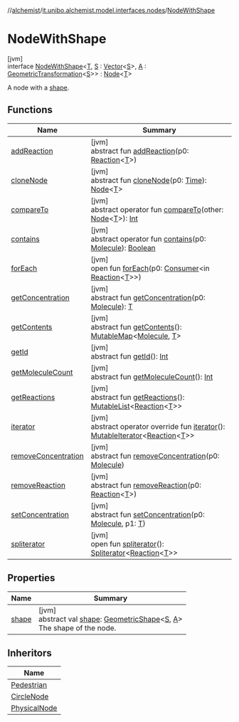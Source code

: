//[alchemist](../../../index.md)/[it.unibo.alchemist.model.interfaces.nodes](../index.md)/[NodeWithShape](index.md)

# NodeWithShape

[jvm]\
interface [NodeWithShape](index.md)<[T](index.md), [S](index.md) : [Vector](../../it.unibo.alchemist.model.interfaces.geometry/-vector/index.md)<[S](index.md)>, [A](index.md) : [GeometricTransformation](../../it.unibo.alchemist.model.interfaces.geometry/-geometric-transformation/index.md)<[S](index.md)>> : [Node](../../it.unibo.alchemist.model.interfaces/-node/index.md)<[T](index.md)> 

A node with a [shape](shape.md).

## Functions

| Name | Summary |
|---|---|
| [addReaction](index.md#-1844535178%2FFunctions%2F-267951372) | [jvm]<br>abstract fun [addReaction](index.md#-1844535178%2FFunctions%2F-267951372)(p0: [Reaction](../../it.unibo.alchemist.model.interfaces/-reaction/index.md)<[T](index.md)>) |
| [cloneNode](index.md#-144457153%2FFunctions%2F-267951372) | [jvm]<br>abstract fun [cloneNode](index.md#-144457153%2FFunctions%2F-267951372)(p0: [Time](../../it.unibo.alchemist.model.interfaces/-time/index.md)): [Node](../../it.unibo.alchemist.model.interfaces/-node/index.md)<[T](index.md)> |
| [compareTo](index.md#1076068299%2FFunctions%2F-267951372) | [jvm]<br>abstract operator fun [compareTo](index.md#1076068299%2FFunctions%2F-267951372)(other: [Node](../../it.unibo.alchemist.model.interfaces/-node/index.md)<[T](index.md)>): [Int](https://kotlinlang.org/api/latest/jvm/stdlib/kotlin/-int/index.html) |
| [contains](index.md#-905365364%2FFunctions%2F-267951372) | [jvm]<br>abstract operator fun [contains](index.md#-905365364%2FFunctions%2F-267951372)(p0: [Molecule](../../it.unibo.alchemist.model.interfaces/-molecule/index.md)): [Boolean](https://kotlinlang.org/api/latest/jvm/stdlib/kotlin/-boolean/index.html) |
| [forEach](index.md#2086990857%2FFunctions%2F-267951372) | [jvm]<br>open fun [forEach](index.md#2086990857%2FFunctions%2F-267951372)(p0: [Consumer](https://docs.oracle.com/javase/8/docs/api/java/util/function/Consumer.html)<in [Reaction](../../it.unibo.alchemist.model.interfaces/-reaction/index.md)<[T](index.md)>>) |
| [getConcentration](index.md#1182263796%2FFunctions%2F-267951372) | [jvm]<br>abstract fun [getConcentration](index.md#1182263796%2FFunctions%2F-267951372)(p0: [Molecule](../../it.unibo.alchemist.model.interfaces/-molecule/index.md)): [T](index.md) |
| [getContents](../../it.unibo.alchemist.model.interfaces/-node/get-contents.md) | [jvm]<br>abstract fun [getContents](../../it.unibo.alchemist.model.interfaces/-node/get-contents.md)(): [MutableMap](https://kotlinlang.org/api/latest/jvm/stdlib/kotlin.collections/-mutable-map/index.html)<[Molecule](../../it.unibo.alchemist.model.interfaces/-molecule/index.md), [T](index.md)> |
| [getId](../../it.unibo.alchemist.model.interfaces/-node/get-id.md) | [jvm]<br>abstract fun [getId](../../it.unibo.alchemist.model.interfaces/-node/get-id.md)(): [Int](https://kotlinlang.org/api/latest/jvm/stdlib/kotlin/-int/index.html) |
| [getMoleculeCount](../../it.unibo.alchemist.model.interfaces/-node/get-molecule-count.md) | [jvm]<br>abstract fun [getMoleculeCount](../../it.unibo.alchemist.model.interfaces/-node/get-molecule-count.md)(): [Int](https://kotlinlang.org/api/latest/jvm/stdlib/kotlin/-int/index.html) |
| [getReactions](../../it.unibo.alchemist.model.interfaces/-node/get-reactions.md) | [jvm]<br>abstract fun [getReactions](../../it.unibo.alchemist.model.interfaces/-node/get-reactions.md)(): [MutableList](https://kotlinlang.org/api/latest/jvm/stdlib/kotlin.collections/-mutable-list/index.html)<[Reaction](../../it.unibo.alchemist.model.interfaces/-reaction/index.md)<[T](index.md)>> |
| [iterator](index.md#-1651023311%2FFunctions%2F-267951372) | [jvm]<br>abstract operator override fun [iterator](index.md#-1651023311%2FFunctions%2F-267951372)(): [MutableIterator](https://kotlinlang.org/api/latest/jvm/stdlib/kotlin.collections/-mutable-iterator/index.html)<[Reaction](../../it.unibo.alchemist.model.interfaces/-reaction/index.md)<[T](index.md)>> |
| [removeConcentration](index.md#1461493148%2FFunctions%2F-267951372) | [jvm]<br>abstract fun [removeConcentration](index.md#1461493148%2FFunctions%2F-267951372)(p0: [Molecule](../../it.unibo.alchemist.model.interfaces/-molecule/index.md)) |
| [removeReaction](index.md#792936979%2FFunctions%2F-267951372) | [jvm]<br>abstract fun [removeReaction](index.md#792936979%2FFunctions%2F-267951372)(p0: [Reaction](../../it.unibo.alchemist.model.interfaces/-reaction/index.md)<[T](index.md)>) |
| [setConcentration](index.md#1246864287%2FFunctions%2F-267951372) | [jvm]<br>abstract fun [setConcentration](index.md#1246864287%2FFunctions%2F-267951372)(p0: [Molecule](../../it.unibo.alchemist.model.interfaces/-molecule/index.md), p1: [T](index.md)) |
| [spliterator](../../it.unibo.alchemist.loader.deployments/-close-to-g-p-s-trace/index.md#-1387152138%2FFunctions%2F-267951372) | [jvm]<br>open fun [spliterator](../../it.unibo.alchemist.loader.deployments/-close-to-g-p-s-trace/index.md#-1387152138%2FFunctions%2F-267951372)(): [Spliterator](https://docs.oracle.com/javase/8/docs/api/java/util/Spliterator.html)<[Reaction](../../it.unibo.alchemist.model.interfaces/-reaction/index.md)<[T](index.md)>> |

## Properties

| Name | Summary |
|---|---|
| [shape](shape.md) | [jvm]<br>abstract val [shape](shape.md): [GeometricShape](../../it.unibo.alchemist.model.interfaces.geometry/-geometric-shape/index.md)<[S](index.md), [A](index.md)><br>The shape of the node. |

## Inheritors

| Name |
|---|
| [Pedestrian](../../it.unibo.alchemist.model.interfaces/-pedestrian/index.md) |
| [CircleNode](../../it.unibo.alchemist.model.implementations.nodes/-circle-node/index.md) |
| [PhysicalNode](../../it.unibo.alchemist.model.interfaces/-physical-node/index.md) |
